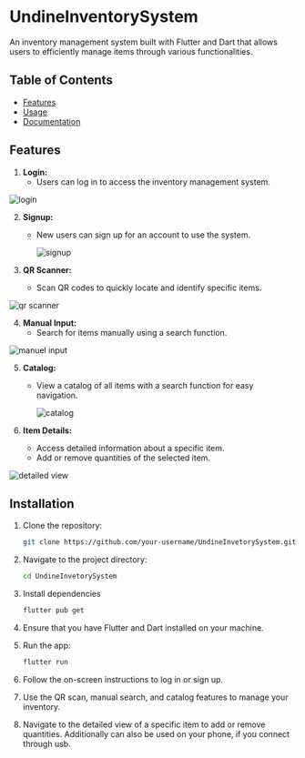 # UndineInventorySystem

An inventory management system built with Flutter and Dart that allows users to efficiently manage items through various functionalities.

## Table of Contents

- [Features](#features)
- [Usage](#usage)
- [Documentation](#documentation)


## Features

1. **Login:**
   - Users can log in to access the inventory management system.
     
![login](https://github.com/CBramming/UndineInventorySystem/assets/102149012/093e7892-f84a-4ee0-8abc-464400b76592)

2. **Signup:**
   - New users can sign up for an account to use the system.
     
     ![signup](https://github.com/CBramming/UndineInventorySystem/assets/102149012/c682f53e-15e0-4197-b348-ad3f8475eb56)


3. **QR Scanner:**
   - Scan QR codes to quickly locate and identify specific items.
     
![qr scanner](https://github.com/CBramming/UndineInventorySystem/assets/102149012/e3b79d99-bf9d-4bc9-9482-a01b4abde17b)

4. **Manual Input:**
   - Search for items manually using a search function.
     
![manuel input](https://github.com/CBramming/UndineInventorySystem/assets/102149012/57f6cf58-5d60-4a2c-a950-54ae6c262ee7)

5. **Catalog:**
   - View a catalog of all items with a search function for easy navigation.
     
     ![catalog](https://github.com/CBramming/UndineInventorySystem/assets/102149012/e663d48e-431c-47a9-898f-da47dd5f596a)
     
6. **Item Details:**
   - Access detailed information about a specific item.
   - Add or remove quantities of the selected item.
     
![detailed view](https://github.com/CBramming/UndineInventorySystem/assets/102149012/d5e2714a-7402-46f3-82c4-d6ad67922cfe)

## Installation

1. Clone the repository:

   ```bash
   git clone https://github.com/your-username/UndineInvetorySystem.git

2. Navigate to the project directory:
   ```bash
   cd UndineInvetorySystem

3. Install dependencies
   ```bash
   flutter pub get

1. Ensure that you have Flutter and Dart installed on your machine.
2. Run the app:
   ```bash
   flutter run
3. Follow the on-screen instructions to log in or sign up.
4. Use the QR scan, manual search, and catalog features to manage your inventory.
5. Navigate to the detailed view of a specific item to add or remove quantities.
Additionally can also be used on your phone, if you connect through usb.

